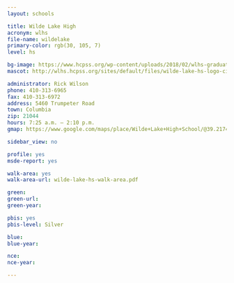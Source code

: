 ```yaml
---
layout: schools

title: Wilde Lake High
acronym: wlhs
file-name: wildelake
primary-color: rgb(30, 105, 7)
level: hs

bg-image: https://www.hcpss.org/wp-content/uploads/2018/02/wlhs-graduation-group-singing.jpg
mascot: http://wlhs.hcpss.org/sites/default/files/wilde-lake-hs-logo-circle_1.png

administrator: Rick Wilson
phone: 410-313-6965
fax: 410-313-6972
address: 5460 Trumpeter Road
town: Columbia
zip: 21044
hours: 7:25 a.m. – 2:10 p.m.
gmap: https://www.google.com/maps/place/Wilde+Lake+High+School/@39.217406,-76.8749507,17z/data=!3m1!4b1!4m2!3m1!1s0x89b7df757bcba0b7:0xd77b0106b0776d1?hl=en

sidebar_view: no

profile: yes
msde-report: yes

walk-area: yes
walk-area-url: wilde-lake-hs-walk-area.pdf

green:
green-url:
green-year:

pbis: yes
pbis-level: Silver

blue:
blue-year:

nce:
nce-year:

---
```

